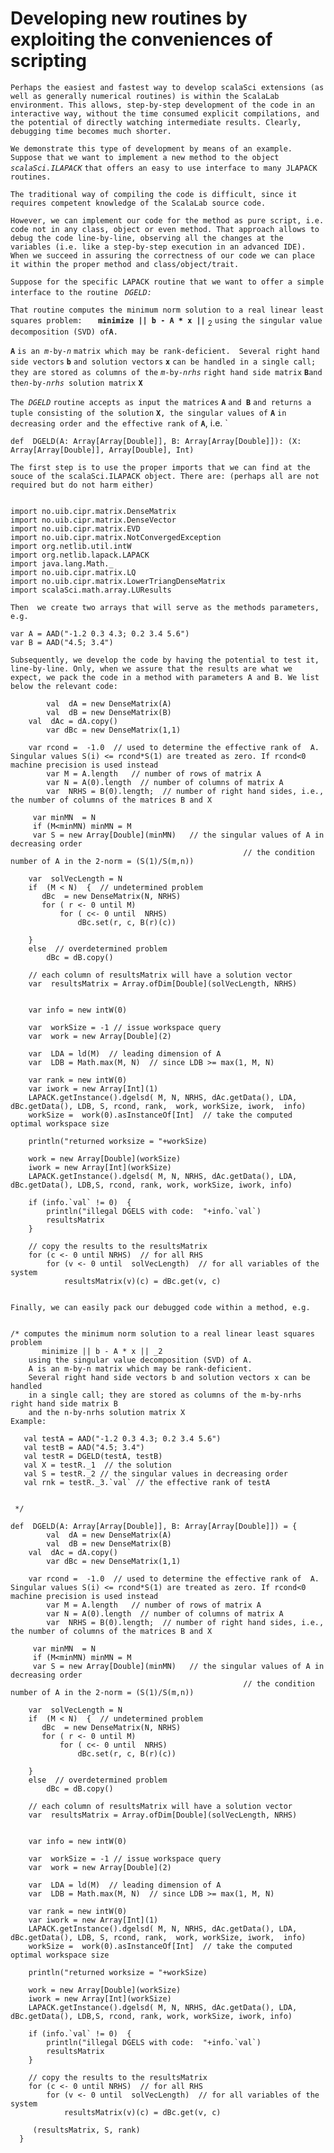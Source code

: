 # Developing new routines by exploiting the conveniences of scripting #

`Perhaps the easiest and fastest way to develop scalaSci extensions (as well as generally numerical routines) is within the ScalaLab environment. This allows, step-by-step development of the code in an interactive way, without the time consumed explicit compilations, and the potential of directly watching intermediate results. Clearly, debugging time becomes much shorter.`

`We demonstrate this type of development by means of an example. Suppose that we want to implement a new method to the object ` _`scalaSci.ILAPACK`_ `that offers an easy to use interface to many JLAPACK routines.`

`The traditional way of compiling the code is difficult, since it requires competent knowledge of the ScalaLab source code. `


`However, we can implement our code for the method as pure script, i.e. code not in any class, object or even method. That approach allows to debug the code line-by-line, observing all the changes at the variables (i.e. like a step-by-step execution in an advanced IDE). When we succeed in assuring the correctness of our code we can place it within the proper method and class/object/trait. `


`Suppose for the specific LAPACK routine that we want to offer a simple interface to the routine ` _`DGELD:`_

`That routine computes the minimum norm solution to a real linear least squares problem: ` **`  minimize || b - A * x ||`** <sub>2</sub> ` using the singular value decomposition (SVD) of `**`A`**`.`

**`A`** `is an `_`m`_`-by-`_`n`_ `matrix which may be rank-deficient.  Several right hand side vectors` **`b`** `and solution vectors` **`x`** `can be handled in a single call; they are stored as columns of the` _`m`_`-by-`_`nrhs`_ `right hand side matrix` **`B`**` and the `_`n`_`-by-`_`nrhs`_` solution matrix` **`X`**

`The `_`DGELD`_ `routine accepts as input the matrices` **`A`** `and `**`B`** `and returns a tuple consisting of the solution` **`X`**`, the singular values of` **`A`** `in decreasing order and the effective rank of` **`A`**, i.e. `
```
def  DGELD(A: Array[Array[Double]], B: Array[Array[Double]]): (X: Array[Array[Double]], Array[Double], Int)
```


`The first step is to use the proper imports that we can find at the souce of the scalaSci.ILAPACK object. There are: (perhaps all are not required but do not harm either)`

```

import no.uib.cipr.matrix.DenseMatrix
import no.uib.cipr.matrix.DenseVector
import no.uib.cipr.matrix.EVD
import no.uib.cipr.matrix.NotConvergedException
import org.netlib.util.intW
import org.netlib.lapack.LAPACK
import java.lang.Math._
import no.uib.cipr.matrix.LQ
import no.uib.cipr.matrix.LowerTriangDenseMatrix
import scalaSci.math.array.LUResults

```

`Then  we create two arrays that will serve as the methods parameters, e.g. `
```
var A = AAD("-1.2 0.3 4.3; 0.2 3.4 5.6")
var B = AAD("4.5; 3.4")
```

`Subsequently, we develop the code by having the potential to test it, line-by-line. Only, when we assure that the results are what we expect, we pack the code in a method with parameters A and B. We list below the relevant code:`

```
        val  dA = new DenseMatrix(A)
    	val  dB = new DenseMatrix(B)
 	val  dAc = dA.copy()
    	var dBc = new DenseMatrix(1,1)

	var rcond =  -1.0  // used to determine the effective rank of  A. Singular values S(i) <= rcond*S(1) are treated as zero. If rcond<0 machine precision is used instead
    	var M = A.length   // number of rows of matrix A
    	var N = A(0).length  // number of columns of matrix A
    	var  NRHS = B(0).length;  // number of right hand sides, i.e., the number of columns of the matrices B and X

     var minMN  = N
     if (M<minMN) minMN = M  
     var S = new Array[Double](minMN)   // the singular values of A in decreasing order
     												// the condition number of A in the 2-norm = (S(1)/S(m,n))
     
    var  solVecLength = N
    if  (M < N)  {  // undetermined problem
       dBc  = new DenseMatrix(N, NRHS)
       for ( r <- 0 until M)
           for ( c<- 0 until  NRHS)
               dBc.set(r, c, B(r)(c))
       
    }
    else  // overdetermined problem
        dBc = dB.copy()
    
    // each column of resultsMatrix will have a solution vector
    var  resultsMatrix = Array.ofDim[Double](solVecLength, NRHS)
    
    
    var info = new intW(0)
    
    var  workSize = -1 // issue workspace query
    var  work = new Array[Double](2)
    
    var  LDA = ld(M)  // leading dimension of A
    var  LDB = Math.max(M, N)  // since LDB >= max(1, M, N)

    var rank = new intW(0)
    var iwork = new Array[Int](1)
    LAPACK.getInstance().dgelsd( M, N, NRHS, dAc.getData(), LDA, dBc.getData(), LDB, S, rcond, rank,  work, workSize, iwork,  info)
    workSize =  work(0).asInstanceOf[Int]  // take the computed optimal workspace size
    
    println("returned worksize = "+workSize)
    
    work = new Array[Double](workSize)
    iwork = new Array[Int](workSize)
    LAPACK.getInstance().dgelsd( M, N, NRHS, dAc.getData(), LDA, dBc.getData(), LDB,S, rcond, rank, work, workSize, iwork, info)

    if (info.`val` != 0)  {
        println("illegal DGELS with code:  "+info.`val`)
        resultsMatrix
    }
    
    // copy the results to the resultsMatrix
    for (c <- 0 until NRHS)  // for all RHS
        for (v <- 0 until  solVecLength)  // for all variables of the system
            resultsMatrix(v)(c) = dBc.get(v, c)
    
```



`Finally, we can easily pack our debugged code within a method, e.g. `

```
  
/* computes the minimum norm solution to a real linear least squares problem
       minimize || b - A * x || _2
    using the singular value decomposition (SVD) of A.
    A is an m-by-n matrix which may be rank-deficient.
	Several right hand side vectors b and solution vectors x can be handled 
	in a single call; they are stored as columns of the m-by-nrhs right hand side matrix B
	and the n-by-nrhs solution matrix X
Example:

   val testA = AAD("-1.2 0.3 4.3; 0.2 3.4 5.6")
   val testB = AAD("4.5; 3.4")
   val testR = DGELD(testA, testB)
   val X = testR._1  // the solution
   val S = testR._2 // the singular values in decreasing order
   val rnk = testR._3.`val` // the effective rank of testA
   

 */  

def  DGELD(A: Array[Array[Double]], B: Array[Array[Double]]) = {
    	val  dA = new DenseMatrix(A)
    	val  dB = new DenseMatrix(B)
 	val  dAc = dA.copy()
    	var dBc = new DenseMatrix(1,1)

	var rcond =  -1.0  // used to determine the effective rank of  A. Singular values S(i) <= rcond*S(1) are treated as zero. If rcond<0 machine precision is used instead
    	var M = A.length   // number of rows of matrix A
    	var N = A(0).length  // number of columns of matrix A
    	var  NRHS = B(0).length;  // number of right hand sides, i.e., the number of columns of the matrices B and X

     var minMN  = N
     if (M<minMN) minMN = M  
     var S = new Array[Double](minMN)   // the singular values of A in decreasing order
     												// the condition number of A in the 2-norm = (S(1)/S(m,n))
     
    var  solVecLength = N
    if  (M < N)  {  // undetermined problem
       dBc  = new DenseMatrix(N, NRHS)
       for ( r <- 0 until M)
           for ( c<- 0 until  NRHS)
               dBc.set(r, c, B(r)(c))
       
    }
    else  // overdetermined problem
        dBc = dB.copy()
    
    // each column of resultsMatrix will have a solution vector
    var  resultsMatrix = Array.ofDim[Double](solVecLength, NRHS)
    
    
    var info = new intW(0)
    
    var  workSize = -1 // issue workspace query
    var  work = new Array[Double](2)
    
    var  LDA = ld(M)  // leading dimension of A
    var  LDB = Math.max(M, N)  // since LDB >= max(1, M, N)

    var rank = new intW(0)
    var iwork = new Array[Int](1)
    LAPACK.getInstance().dgelsd( M, N, NRHS, dAc.getData(), LDA, dBc.getData(), LDB, S, rcond, rank,  work, workSize, iwork,  info)
    workSize =  work(0).asInstanceOf[Int]  // take the computed optimal workspace size
    
    println("returned worksize = "+workSize)
    
    work = new Array[Double](workSize)
    iwork = new Array[Int](workSize)
    LAPACK.getInstance().dgelsd( M, N, NRHS, dAc.getData(), LDA, dBc.getData(), LDB,S, rcond, rank, work, workSize, iwork, info)

    if (info.`val` != 0)  {
        println("illegal DGELS with code:  "+info.`val`)
        resultsMatrix
    }
    
    // copy the results to the resultsMatrix
    for (c <- 0 until NRHS)  // for all RHS
        for (v <- 0 until  solVecLength)  // for all variables of the system
            resultsMatrix(v)(c) = dBc.get(v, c)
    
     (resultsMatrix, S, rank)
  }


```
